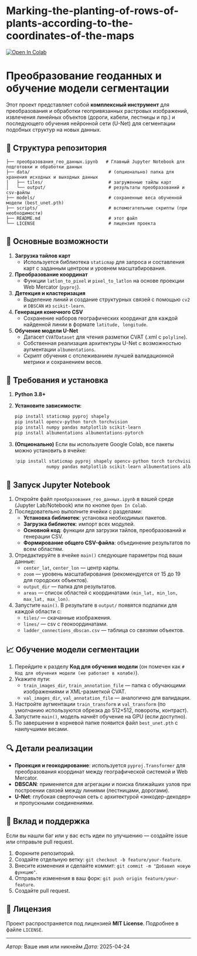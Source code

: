 # Marking-the-planting-of-rows-of-plants-according-to-the-coordinates-of-the-maps

<a href="https://colab.research.google.com/github/USERNAME/REPO_NAME/blob/main/преобразования_гео_данных.ipynb"><img src="https://colab.research.google.com/assets/colab-badge.svg" alt="Open In Colab"/></a>

# Преобразование геоданных и обучение модели сегментации

Этот проект представляет собой **комплексный инструмент** для преобразования и обработки геопривязанных растровых изображений, извлечения линейных объектов (дороги, кабели, лестницы и пр.) и последующего обучения нейронной сети (U-Net) для сегментации подобных структур на новых данных.

## 📂 Структура репозитория

```
├── преобразования_гео_данных.ipynb   # Главный Jupyter Notebook для подготовки и обработки данных
├── data/                              # (опционально) папка для хранения исходных и выходных данных
│   ├── tiles/                         # загруженные тайлы карт
│   └── output/                        # результаты преобразований и csv-файлы
├── models/                            # сохраненные веса обученной модели (best_unet.pth)
├── scripts/                           # вспомогательные скрипты (при необходимости)
├── README.md                          # этот файл
└── LICENSE                            # лицензия проекта
```

## 🚀 Основные возможности

1. **Загрузка тайлов карт**
   - Используется библиотека `staticmap` для запроса и составления карт с заданным центром и уровнем масштабирования.
2. **Преобразование координат**
   - Функции `latlon_to_pixel` и `pixel_to_latlon` на основе проекции Web Mercator (`pyproj`).
3. **Детекция и кластеризация**
   - Выделение линий и создание структурных связей с помощью `cv2` и `DBSCAN` из `scikit-learn`.
4. **Генерация конечного CSV**
   - Сохранение наборов географических координат для каждой найденной линии в формате `latitude, longitude`.
5. **Обучение модели U-Net**
   - Датасет `CVATDataset` для чтения разметки CVAT (.xml с `polyline`).
   - Собственная реализация архитектуры U-Net с возможностью аугментации `albumentations`.
   - Скрипт обучения с отслеживанием лучшей валидационной метрики и сохранением весов.

## 🔧 Требования и установка

1. **Python 3.8+**
2. **Установите зависимости:**

   ```bash
   pip install staticmap pyproj shapely
   pip install opencv-python torch torchvision
   pip install numpy pandas matplotlib scikit-learn
   pip install albumentations albumentations-pytorch
   ```

3. **(Опционально)** Если вы используете Google Colab, все пакеты можно установить в ячейке:

   ```python
   !pip install staticmap pyproj shapely opencv-python torch torchvision \
               numpy pandas matplotlib scikit-learn albumentations albumentations-pytorch
   ```

## 📓 Запуск Jupyter Notebook

1. Откройте файл `преобразования_гео_данных.ipynb` в вашей среде (Jupyter Lab/Notebook) или по кнопке `Open In Colab`.
2. Последовательно выполните ячейки с разделами:
   - **Установка библиотек**: установка необходимых пакетов.
   - **Загрузка библиотек**: импорт всех модулей.
   - **Основной код**: функции для загрузки тайлов, преобразований и генерации CSV.
   - **Формирование общего CSV-файла**: объединение результатов по всем областям.
3. Отредактируйте в ячейке `main()` следующие параметры под ваши данные:
   - `center_lat`, `center_lon` — центр карты.
   - `zoom` — уровень масштабирования (рекомендуется от 15 до 19 для городских объектов).
   - `output_dir` — папка для результатов.
   - `areas` — список областей с координатами `(min_lat, min_lon, max_lat, max_lon)`.
4. Запустите `main()`. В результате в `output/` появятся подпапки для каждой области с:
   - `tiles/` — скачанные изображения.
   - `lines/` — csv с геокоординатами.
   - `ladder_connections_dbscan.csv` — таблица со связями объектов.

## 📈 Обучение модели сегментации

1. Перейдите к разделу **Код для обучения модели** (он помечен как `# Код для обучения модели (не работает в колабе)`).
2. Укажите пути:
   - `train_images_dir`, `train_annotation_file` — папка с обучающими изображениями и XML-разметкой CVAT.
   - `val_images_dir`, `val_annotation_file` — аналогично для валидации.
3. Настройте аугментации `train_transform` и `val_transform` (по умолчанию используются обрезка до 512×512, повороты, контраст).
4. Запустите `main()`, модель начнёт обучение на GPU (если доступно).
5. По завершении в корневой папке появится файл `best_unet.pth` с наилучшими весами.

## 🔍 Детали реализации

- **Проекция и геокодирование**: используется `pyproj.Transformer` для преобразования координат между географической системой и Web Mercator.
- **DBSCAN**: применяется для агрегации и поиска ближайших узлов при построении связей между линиями (лестницами, дорогами).
- **U-Net**: глубокая сверточная сеть с архитектурой «энкодер–декодер» и пропускными соединениями.

## 🤝 Вклад и поддержка

Если вы нашли баг или у вас есть идеи по улучшению — создайте issue или отправьте pull request.

1. Форкните репозиторий.
2. Создайте отдельную ветку: `git checkout -b feature/your-feature`.
3. Внесите изменения и сделайте коммит: `git commit -m "Добавил новую функцию"`.
4. Отправьте изменения в ваш форк: `git push origin feature/your-feature`.
5. Создайте pull request.

## 📄 Лицензия

Проект распространяется под лицензией **MIT License**. Подробнее в файле `LICENSE`.

---

*Автор:* Ваше имя или никнейм
*Дата:* 2025-04-24

